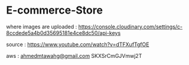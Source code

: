 # E-commerce-Store
where images are uploaded :
https://console.cloudinary.com/settings/c-8ccdede5a4b0d35695181e4ce8dc50/api-keys

source : https://www.youtube.com/watch?v=dTFXufTgfOE

aws : ahmedmtawahg@gmail.com
SKXSrCmGJVmwj2T

